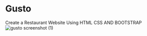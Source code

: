 # Gusto
Create a Restaurant Website Using HTML CSS AND BOOTSTRAP
![gusto screenshot (1)](https://github.com/ManojKumar77777/Gusto/assets/101569006/ecee3320-e52a-47c4-b507-8679149b2b25)

